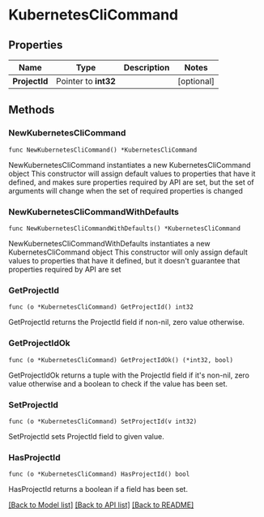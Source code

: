 # KubernetesCliCommand

## Properties

Name | Type | Description | Notes
------------ | ------------- | ------------- | -------------
**ProjectId** | Pointer to **int32** |  | [optional] 

## Methods

### NewKubernetesCliCommand

`func NewKubernetesCliCommand() *KubernetesCliCommand`

NewKubernetesCliCommand instantiates a new KubernetesCliCommand object
This constructor will assign default values to properties that have it defined,
and makes sure properties required by API are set, but the set of arguments
will change when the set of required properties is changed

### NewKubernetesCliCommandWithDefaults

`func NewKubernetesCliCommandWithDefaults() *KubernetesCliCommand`

NewKubernetesCliCommandWithDefaults instantiates a new KubernetesCliCommand object
This constructor will only assign default values to properties that have it defined,
but it doesn't guarantee that properties required by API are set

### GetProjectId

`func (o *KubernetesCliCommand) GetProjectId() int32`

GetProjectId returns the ProjectId field if non-nil, zero value otherwise.

### GetProjectIdOk

`func (o *KubernetesCliCommand) GetProjectIdOk() (*int32, bool)`

GetProjectIdOk returns a tuple with the ProjectId field if it's non-nil, zero value otherwise
and a boolean to check if the value has been set.

### SetProjectId

`func (o *KubernetesCliCommand) SetProjectId(v int32)`

SetProjectId sets ProjectId field to given value.

### HasProjectId

`func (o *KubernetesCliCommand) HasProjectId() bool`

HasProjectId returns a boolean if a field has been set.


[[Back to Model list]](../README.md#documentation-for-models) [[Back to API list]](../README.md#documentation-for-api-endpoints) [[Back to README]](../README.md)


